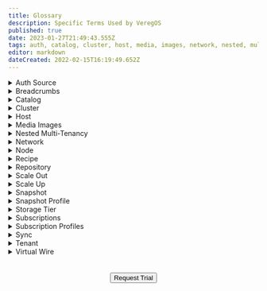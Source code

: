 ```yaml
---
title: Glossary
description: Specific Terms Used by VeregOS
published: true
date: 2023-01-27T21:49:43.555Z
tags: auth, catalog, cluster, host, media, images, network, nested, multi tenancy, tenant, node, recipe, repository, scale out, scale up, snapshot, profile, tier, storage, subscription, sync, physical, core, dmz, external, internal, maintenance
editor: markdown
dateCreated: 2022-02-15T16:19:49.652Z
---
```


<details>
  
  <summary>Auth Source</summary>
  
  An auth source defines a user management authority (GitLab, Google, OpenID) for a VeregOS environment. This allows a single sign-on experience for users as credentials from the defined auth source can be appointed for users to login to a VeregOS envrironment.

  </details>
  <details>
  
  <summary>Breadcrumbs</summary>
  
  Breadcrumbs are links at the top of the screen that reflect the recent history of selected sections; these links provide quick access back to previous screens.
  </details>
  <details>
  
  <summary>Catalog</summary>
  
  A catalog is a group of related recipes. For example one catalog may contain many varied Windows vm recipes, while another catalog in the same repository could contain all Linux based vm recipes. Administrators can group recipes into catalogs in whatever way makes sense for their particular organization.
  
  </details>
  <details>
  
  <summary>Cluster</summary>
  
  A cluster is a group of nodes consisting of like hardware resources, used as a pool for storage, compute or HCI functions. A single VeregOS environment can contain different types of clusters to provide an array of performance/costing options. The resources of a single cluster can be divided up among multiple tenants and a single tenant can be given resources to multiple clusters within the same environment.
</details>
<details>
  
  <summary>Host</summary>
  Refers to the top-level Virtual Data Center (VDC), aka "root", which is created during the initial VeregOS install on physical hardware. The host has direct control over the hardware, whereas tenants/subtentants will have resources assigned to them, but no visibility into the underlying infrastructure.

  </details>
  <details>
  
  <summary>Media Images</summary>
  
  Media images are files uploaded to the VeregOS vSAN to make available inside the VeregOS environment. Common files uploaded are those used for installing new virtual machines (e.g. \*.iso) or importing Machines or drives from existing systems (e.g. \*.ova, \*.ovf, \*.raw, \*.qcow, \*.vmdk, etc).
  
  </details>
  <details>

  <summary>Nested Multi-Tenancy</summary>
  
  Nested Multi-Tenancy provides individual layers of secure tenancy. The host can allocate any portion of its physical resources to child tenants and those child tenants can then divide and apportion any of its resources down to its own child tenants.
  
  </details>
  <details>

  <summary>Network</summary>
  
  - #### Core
  	The core network is a highly available virtual network used to handle all inter-node communication. Every VeregOS environment has 1 core network, which is created automatically during installation on the host or at the point of tenant creation (for each tenant).
  - #### DMZ
	The dmz network is a virtual network used to connect all networks with each other. Every VeregOS environment has 1 dmz network, which is created automatically during installation on the host or at the point of tenant creation (for each tenant).
  - #### External
	An external network is a network that exists outside of the VeregOS environment. Any pre-existing network that will be interfaced with VeregOS (e.g. company LAN, direct WAN connections, wi-fi networks) is considered to be an external network. In a VeregOS system there is at least one external that is used to communicate to the UI and send traffic out of the environment.
  - #### Internal
	An internal network is a virtual network originated within VeregOS. Any number of internal networks can be created. An internal network is created default-secure; with built-in VeregOS networking functionality allowing for opening up access between internal networks and/or external networks as needed.
  - #### Maintenance
	A maintenance network is an external network that can be created to handle IPMI access to physical nodes and optional PXE boot.
  - #### Physical
	A physical network is a representation of each isolated layer 2 network. Physical networks are typically configured during install. The system automatically appends " Switch" to the end of the user-supplied name during install, for ex: for name "PXE", the system will give the physical network the name "PXE Switch".
  
  </details>
  <details>
      
  <summary>Node</summary>
  
  - #### Physical
	Physical nodes are actual hardware servers that host the base VeregOS environment
  - #### Tenant
	Tenant nodes are virtual servers that simulate physical nodes. Each tenant is assigned at least one tenant node with the ability to add more tenant nodes on the fly for scale and/or to accommodate clustering software.
  
  </details>
  <details>
  
<summary>Recipe</summary>
  
  - #### VM 
	Enables the ability to create a virtual machine using a set of predefined questions to automate a number of tasks that would normally be done manually.
  - #### Tenant
	Enables the ability to create entire tenants with specific workloads, network settings, and/or other custom configurations already created in them using a set of predefined questions.
  
  </details>
  <details>
  
  <summary>Repository</summary>
  
  A repository is a site collection of recipe catalogs. Typically, a tenant has access to a repository provided by its service provider. Each tenant can also create a local repository to store its own recipe catalogs. The VeregOS repository is also included by default on a VeregOS installation. The VeregOS repository includes the standard NAS Service VM and a "30 Day Trial POC" tenant.
  
  </details>
  <details>

  <summary>Scale Out</summary>
  
  Scale out is the process of adding net new additional resources to an environment. I.E, adding another storage or compute node would be considered a scale out process.
  
  </details>
  <details>
  
  <summary>Scale Up</summary>
  
  Scale up is the process of adding hardware into already existing nodes of an environment. I.E, adding more drives to a storage node or increasing RAM in a compute node would be considered a scale up process.
  
  </details>
  <details>
  
  <summary>Snapshot</summary>
  
  A snapshot captures the state of an entity at a particular point in time. Snapshots can be used to create a point-in-time capture of an entire environment, tenant, individual virtual machine, or a NAS volume. Snapshots allow "rolling back" a system, which can be helpful for recovery, development and testing purposes. 
  
  </details>
  <details>
  
  <summary>Snapshot Profile</summary>
  
  A snapshot profile defines a schedule for snapshot creation and cleanup.
  
  </details>
  <details>
  
  <summary>Storage Tier</summary>
  
  A storage tier is a pool of storage with equivalent underlying physical storage devices. Storage tiering is a feature built into the VeregOS vSAN allowing splitting data between different types of physical media based on requirements for performance, accessibility, capacity and cost. Storage tiering can dramatically reduce costs by taking better advantage of more expensive disk where it's most needed while using less expensive (e.g. spinning disk) for cold storage.
  
  </details>
  <details>
  
<summary>Subscriptions</summary>
  
  Subscriptions allow for monitoring a system (or components of a system) by defining system information to send to users via email.
  
  </details>
  <details>
  
  <summary>Subscription Profiles</summary>
  
  Subscription profiles define the aspects of a subscription (on demand/scheduled, trigger criteria/schedule). Many subscription profiles are pre-loaded by default with the VeregOS install. Custom subscription profiles can also be created with knowledge of the API.
  
  </details>
  <details>
  
  <summary>Sync</summary>
  The process of syncronizing blocks of data between two VeregOS environments to facilitate DR capabilities or archive backups.
  
  </details>
  <details>
  
  <summary>Tenant</summary>
  A tenant is a completely separate Virtual Data Center, running its own instance of VeregOS. Child tenants are apportioned from a parent VeregOS environment. The nested, multi-tenancy infrastructure allows each VeregOS environment to divide any portion of its resources to provide multiple, sub-divisions of resources. Each tenant is allocated its own storage, networking, and compute resources. Tenants are isolated from each other, with each being individually managed by its own UI. This provides the mechanism for service providers or IT departments to allocate and administer resources dynamically.
  
  </details>
  <details>
  <summary>Virtual Wire</summary>
  A virtual wire is the logical process of plugging a cable into a switch. Creating a virtual wire enables the ability to pass a layer 2 network into a tenant.

  </details>
  <br>
<br>
<div style="text-align:center; margin-bottom:5px">
  <a href="https://www.verge.io/test-drive#Demo-Section"><button class="button-cta">Request Trial</button></a>
</div>